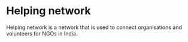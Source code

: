 # Helping network

Helping network is a network that is used to connect organisations and volunteers for NGOs in India.
